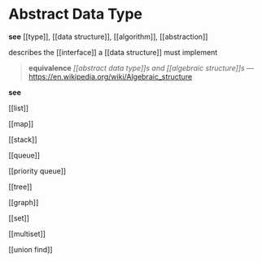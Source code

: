 # Abstract Data Type

**see** [[type]], [[data structure]], [[algorithm]], [[abstraction]]

describes the [[interface]] a [[data structure]] must implement

> **equivalence** _[[abstract data type]]s and [[algebraic structure]]s_ &mdash; <https://en.wikipedia.org/wiki/Algebraic_structure>

**see**

[[list]]

[[map]]

[[stack]]

[[queue]]

[[priority queue]]

[[tree]]

[[graph]]

[[set]]

[[multiset]]

[[union find]]
